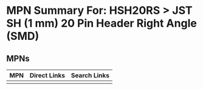 



# MPN Summary For: HSH20RS > JST SH (1 mm) 20 Pin Header Right Angle (SMD)

## MPNs
  

|MPN|Direct Links|Search Links|
| :--- | :--- | :--- |
||||
